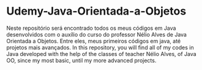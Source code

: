# Udemy-Java-Orientada-a-Objetos
Neste repositório será encontrado todos os meus códigos em Java desenvolvidos com o auxílio do curso do professor Nélio Alves de Java Orientada a Objetos. Entre eles, meus primeiros códigos em java, até projetos mais avançados.
In this repository, you will find all of my codes in Java developed with the help of the classes of teacher Nélio Alves, of Java OO, since my most basic, until my more advanced projects.
